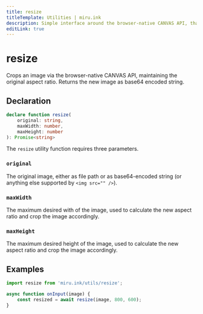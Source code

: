 ```yaml
---
title: resize
titleTemplate: Utilities | miru.ink
description: Simple interface around the browser-native CANVAS API, that allows you to resize your images in no time.
editLink: true
---
```


# resize <Badge text="v0.1.0" />

Crops an image via the browser-native CANVAS API, maintaining the original aspect ratio. Returns 
the new image as base64 encoded string.

## Declaration

```ts
declare function resize(
    original: string, 
    maxWidth: number, 
    maxHeight: number
): Promise<string>
```

The `resize` utility function requires three parameters.

### `original`

The original image, either as file path or as base64-encoded string (or anything else supported by 
`<img src="" />`).

### `maxWidth`

The maximum desired with of the image, used to calculate the new aspect ratio and crop the image 
accordingly.

### `maxHeight`

The maximum desired height of the image, used to calculate the new aspect ratio and crop the image 
accordingly.

## Examples

```ts
import resize from 'miru.ink/utils/resize';

async function onInput(image) {
    const resized = await resize(image, 800, 600);
}
```
